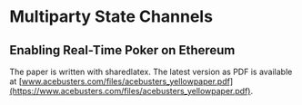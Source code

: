# Multiparty State Channels
## Enabling Real-Time Poker on Ethereum

The paper is written with sharedlatex. The latest version as PDF is available at 
[www.acebusters.com/files/acebusters_yellowpaper.pdf](https://www.acebusters.com/files/acebusters_yellowpaper.pdf).
